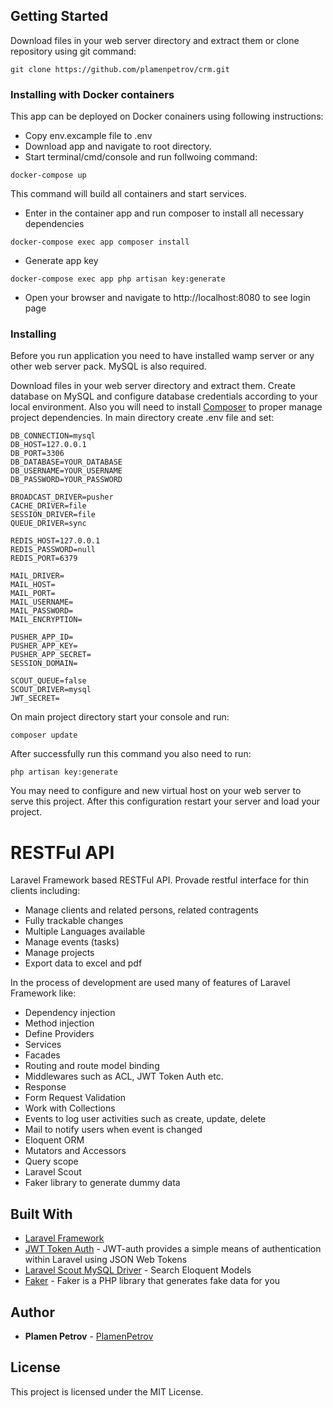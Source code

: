 ## Getting Started

Download files in your web server directory and extract them or clone repository using git command:

```
git clone https://github.com/plamenpetrov/crm.git
```

### Installing with Docker containers
This app can be deployed on Docker conainers using following instructions:
* Copy env.excample file to .env
* Download app and navigate to root directory. 
* Start terminal/cmd/console and run follwoing command: 
```
docker-compose up
```
This command will build all containers and start services.
* Enter in the container app and run composer to install all necessary dependencies
```
docker-compose exec app composer install
```
* Generate app key
```
docker-compose exec app php artisan key:generate
```
* Open your browser and navigate to http://localhost:8080 to see login page


### Installing

Before you run application you need to have installed 
wamp server or any other web server pack. MySQL is also required.  

Download files in your web server directory and extract them. Create database on MySQL and configure database credentials according to your local environment. Also you will need to install [Composer](https://getcomposer.org/download/) to proper manage project dependencies. 
In main directory create .env file and set:

```
DB_CONNECTION=mysql
DB_HOST=127.0.0.1
DB_PORT=3306
DB_DATABASE=YOUR_DATABASE
DB_USERNAME=YOUR_USERNAME
DB_PASSWORD=YOUR_PASSWORD

BROADCAST_DRIVER=pusher
CACHE_DRIVER=file
SESSION_DRIVER=file
QUEUE_DRIVER=sync

REDIS_HOST=127.0.0.1
REDIS_PASSWORD=null
REDIS_PORT=6379

MAIL_DRIVER=
MAIL_HOST=
MAIL_PORT=
MAIL_USERNAME=
MAIL_PASSWORD=
MAIL_ENCRYPTION=

PUSHER_APP_ID=
PUSHER_APP_KEY=
PUSHER_APP_SECRET=
SESSION_DOMAIN=

SCOUT_QUEUE=false
SCOUT_DRIVER=mysql
JWT_SECRET=
```

On main project directory start your console and run:

```
composer update
```

After successfully run this command you also need to run:
```
php artisan key:generate
```

You may need to configure and new virtual host on your web server to serve this project. After this configuration restart your server and load your project. 


# RESTFul API

Laravel Framework based RESTFul API. Provade restful interface for thin clients including:

* Manage clients and related persons, related contragents
* Fully trackable changes
* Multiple Languages available
* Manage events (tasks)
* Manage projects
* Export data to excel and pdf

In the process of development are used many of features of Laravel Framework like:
* Dependency injection
* Method injection
* Define Providers
* Services
* Facades
* Routing and route model binding
* Middlewares such as ACL, JWT Token Auth etc.
* Response
* Form Request Validation
* Work with Collections
* Events to log user activities such as create, update, delete
* Mail to notify users when event is changed
* Eloquent ORM
* Mutators and Accessors
* Query scope
* Laravel Scout
* Faker library to generate dummy data

## Built With

* [Laravel Framework](https://laravel.com)
* [JWT Token Auth](https://github.com/tymondesigns/jwt-auth) - JWT-auth provides a simple means of authentication within Laravel using JSON Web Tokens
* [Laravel Scout MySQL Driver](https://github.com/yabhq/laravel-scout-mysql-driver) - Search Eloquent Models
* [Faker](https://github.com/fzaninotto/Faker) - Faker is a PHP library that generates fake data for you


## Author

* **Plamen Petrov** - [PlamenPetrov](https://github.com/plamenpetrov)

## License

This project is licensed under the MIT License.
